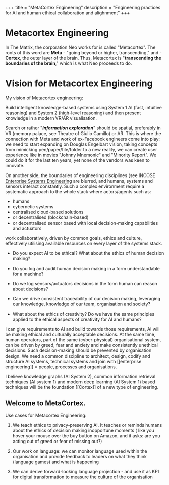 +++
title = "MetaCortex Engineering"
description = "Engineering practices for AI and human ethical collaboration and alighnment"
+++

# Metacortex Engineering

In The Matrix, the corporation Neo works for is called "Metacortex". The roots of this word are **Meta** - "going beyond or higher, transcending," and - **Cortex**, the outer layer of the brain. Thus, Metacortex is "**transcending the boundaries of the brain**," which is what Neo proceeds to do.

# Vision for Metacortex Engineering 

My vision of Metacortex engineering: 

Build intelligent knowledge-based systems using System 1 AI (fast, intuitive reasoning) and System 2 (high-level reasoning) and then present knowledge in a modern VR/AR visualisation. 

Search or rather "**_information exploration_**" should be spatial, preferably in VR (memory palace, see Theatre of Giulio Camillo) or AR. This is where the connection with Meta and work of ex-Facebook engineers come into play: we need to start expanding on Douglas Engelbart vision, taking concepts from mimicking pen/paper/file/folder to a new reality, we can create user experience like in movies "Johnny Mnemonic" and "Minority Report". We could do it for the last ten years, yet none of the vendors was keen to innovate.

On another side, the boundaries of engineering disciplines (see INCOSE [Enterprise Systems Engineering](https://www.sebokwiki.org/wiki/Enterprise_Systems_Engineering) are blurred, and humans, systems and sensors interact constantly. Such a complex environment require a systematic approach to the whole stack where actors/agents such as:

* humans
* cybernetic systems
* centralised cloud-based solutions
* or decentralised (blockchain-based) 
* or decentralised sensor based with local decision-making capabilities and actuators

work collaboratively, driven by common goals, ethics and culture, effectively utilising available resources on every layer of the systems stack. 

* Do you expect AI to be ethical? What about the ethics of human decision making? 

* Do you log and audit human decision making in a form understandable for a machine? 

* Do we log sensors/actuators decisions in the form human can reason about decisions? 

* Can we drive consistent traceability of our decision making, leveraging our knowledge, knowledge of our team, organisation and society? 

* What about the ethics of creativity? Do we have the same principles applied to the ethical aspects of creativity for AI and humans?

I can give requirements to AI and build towards those requirements, AI will be making ethical and culturally acceptable decisions. At the same time, human operators, part of the same (cyber-physical) organisational system, can be driven by greed, fear and anxiety and make consistently unethical decisions. Such decision-making should be prevented by organisation design. We need a common discipline to architect, design, codify and structure AI systems, technical systems and join with [[enterprise engineering]] = people, processes and organisations.

I believe knowledge graphs (AI System 2), common information retrieval techniques (AI system 1) and modern deep learning (AI System 1) based techniques will be the foundation [[Cortex]] of a new type of engineering. 

## Welcome to MetaCortex.

Use cases for Metacortex Engineering: 

1) We teach ethics to privacy-preserving AI. It teaches or reminds humans about the ethics of decision making inopportune moments ( like you hover your mouse over the buy button on Amazon, and it asks: are you acting out of greed or fear of missing out?) 

2) Our work on language: we can monitor language used within the organisation and provide feedback to leaders on what they think (language games) and what is happening

3) We can derive forward-looking language projection - and use it as KPI for digital transformation to measure the culture of the organisation

